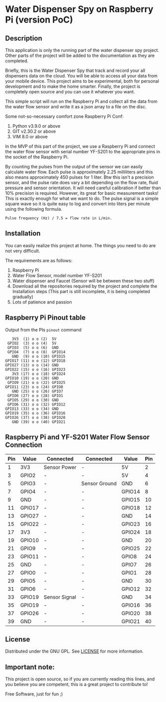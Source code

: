 # Water Dispenser Spy on Raspberry Pi (version PoC)

## Description

This application is only the running part of the water dispenser spy project. Other parts of the project will be added to the documentation as they are completed.

Briefly, this is the Water Dispenser Spy that track and record your all dispensers data on the cloud. You will be able to access all your data from your mobile device. This project aims to be experimental, both for personal development and to make the home smarter. Finally, the project is completely open source and you can use it whatever you want.

This simple script will run on the Raspberry Pi and collect all the data from the water flow sensor and write it as a json array to a file on the disc.

Some not-so-necessary comfort zone Raspberry Pi Conf:

 1. Python v3.9.0 or above
 2. GIT v2.30.2 or above
 3. VIM 8.0 or above

In the MVP of this part of the project, we use a Raspberry Pi and connect the water flow sensor with serial number YF-S201 to the appropriate pins in the socket of the Raspberry Pi.

By counting the pulses from the output of the sensor we can easily calculate water flow. Each pulse is approximately 2.25 milliliters and this also means approximately 450 pulses for 1 liter. Btw this isn't a precision sensor, and the pulse rate does vary a bit depending on the flow rate, fluid pressure and sensor orientation. It will need careful calibration if better than 10% precision is required. However, its great for basic measurement tasks! This is exactly enough for what we want to do. The pulse signal is a simple square wave so it is quite easy to log and convert into liters per minute using the following formula.

~~~
Pulse frequency (Hz) / 7.5 = flow rate in L/min.
~~~

## Installation
You can easily realize this project at home. The things you need to do are not very difficult. 

The requirements are as follows:

 1. Raspberry Pi
 2. Water Flow Sensor, model number YF-S201
 3. Water dispenser and Faucet (Sensor will be between these two stuff)
 4. Download all the repositories required by the project and complete the Installation steps (This part is still incomplete, it is being completed gradually)
 5. Lots of patience and passion

## Raspberry Pi Pinout table

Output from the PIs ```pinout``` command

```
   3V3  (1) o o (2)  5V
 GPIO2  (3) o o (4)  5V
 GPIO3  (5) o o (6)  GND
 GPIO4  (7) o o (8)  GPIO14
   GND  (9) o o (10) GPIO15
GPIO17 (11) o o (12) GPIO18
GPIO27 (13) o o (14) GND
GPIO22 (15) o o (16) GPIO23
   3V3 (17) o o (18) GPIO24
GPIO10 (19) o o (20) GND
 GPIO9 (21) o o (22) GPIO25
GPIO11 (23) o o (24) GPIO8
   GND (25) o o (26) GPIO7
 GPIO0 (27) o o (28) GPIO1
 GPIO5 (29) o o (30) GND
 GPIO6 (31) o o (32) GPIO12
GPIO13 (33) o o (34) GND
GPIO19 (35) o o (36) GPIO16
GPIO26 (37) o o (38) GPIO20
   GND (39) o o (40) GPIO21
```

## Raspberry Pi and YF-S201 Water Flow Sensor Connection

| Pin | Value  | Connected      | Connected     | Value  | Pin | 
|-----|--------|----------------|---------------|--------|-----|
| 1   | 3V3    | Sensor Power   | -             | 5V     | 2   |
| 3   | GPIO2  | -              | -             | 5V     | 4   |
| 5   | GPIO3  | -              | Sensor Ground | GND    | 6   |
| 7   | GPIO4  | -              | -             | GPIO14 | 8   |
| 9   | GND    | -              | -             | GPIO15 | 10  |
| 11  | GPIO17 | -              | -             | GPIO18 | 12  |
| 13  | GPIO27 | -              | -             | GND    | 14  |
| 15  | GPIO22 | -              | -             | GPIO23 | 16  |
| 17  | 3V3    | -              | -             | GPIO24 | 18  |
| 19  | GPIO10 | -              | -             | GND    | 20  |
| 21  | GPIO9  | -              | -             | GPIO25 | 22  |
| 23  | GPIO11 | -              | -             | GPIO8  | 24  |
| 25  | GND    | -              | -             | GPIO7  | 26  |
| 27  | GPIO0  | -              | -             | GPIO1  | 28  |
| 29  | GPIO5  | -              | -             | GND    | 30  |
| 31  | GPIO6  | -              | -             | GPIO12 | 32  |
| 33  | GPIO19 | Sensor Signal  | -             | GND    | 34  |
| 35  | GPIO19 | -              | -             | GPIO16 | 36  |
| 37  | GPIO26 | -              | -             | GPIO20 | 38  |
| 39  | GND    | -              | -             | GPIO21 | 40  |


## License
Distributed under the GNU GPL. See [LICENSE](LICENSE) for more information.

## Important note:
This project is open source, so if you are currently reading this lines, and you believe you are competent, this is a great project to contribute to!

Free Software, just for fun ;)